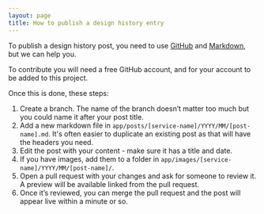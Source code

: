 ```yaml
---
layout: page
title: How to publish a design history entry
---
```


To publish a design history post, you need to use [GitHub](https://github.com) and [Markdown](https://www.markdownguide.org), but we can help you.

To contribute you will need a free GitHub account, and for your account to be added to this project.

Once this is done, these steps:

1. Create a branch. The name of the branch doesn’t matter too much but you could name it after your post title.
2. Add a new markdown file in `app/posts/[service-name]/YYYY/MM/[post-name].md`. It's often easier to duplicate an existing post as that will have the headers you need.
3. Edit the post with your content - make sure it has a title and date.
4. If you have images, add them to a folder in `app/images/[service-name]/YYYY/MM/[post-name]/`.
5. Open a pull request with your changes and ask for someone to review it. A preview will be available linked from the pull request.
6. Once it’s reviewed, you can merge the pull request and the post will appear live within a minute or so.
